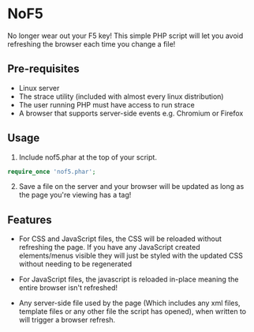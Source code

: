 NoF5
====

No longer wear out your F5 key! This simple PHP script will let you avoid refreshing the browser each time you change a file!

Pre-requisites
--------------

- Linux server
- The strace utility (included with almost every linux distribution)
- The user running PHP must have access to run strace
- A browser that supports server-side events e.g. Chromium or Firefox



Usage
-----

1) Include nof5.phar at the top of your script.

```php
require_once 'nof5.phar';
```

2) Save a file on the server and your browser will be updated as long as the page you're viewing has a <head> tag!


Features
--------

* For CSS and JavaScript files, the CSS will be reloaded without refreshing the page. If you have any JavaScript created elements/menus visible they will just be styled with the updated CSS without needing to be regenerated

* For JavaScript files, the javascript is reloaded in-place meaning the entire browser isn't refreshed!

* Any server-side file used by the page (Which includes any xml files, template files or any other file the script has opened), when written to will trigger a browser refresh.
